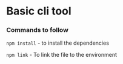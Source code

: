 # Basic cli tool

### Commands to follow
  
  `npm install` - to install the dependencies

  `npm link` - To link the file to the environment

  
